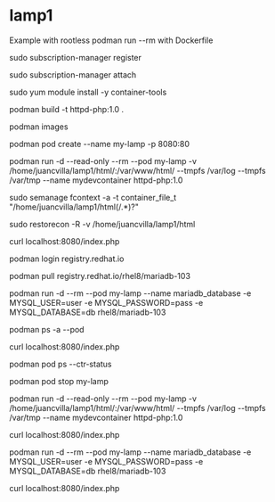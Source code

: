 # lamp1
Example with rootless podman run --rm with Dockerfile

sudo subscription-manager register

sudo subscription-manager attach

sudo yum module install -y container-tools

podman build -t httpd-php:1.0 .

podman images

podman pod create --name my-lamp -p 8080:80

podman run -d --read-only --rm --pod my-lamp -v /home/juancvilla/lamp1/html/:/var/www/html/ --tmpfs /var/log --tmpfs /var/tmp --name mydevcontainer httpd-php:1.0

sudo semanage fcontext -a -t container_file_t "/home/juancvilla/lamp1/html(/.*)?"

sudo restorecon -R -v /home/juancvilla/lamp1/html

curl localhost:8080/index.php

podman login registry.redhat.io

podman pull registry.redhat.io/rhel8/mariadb-103

podman run -d --rm --pod my-lamp --name mariadb_database -e MYSQL_USER=user -e MYSQL_PASSWORD=pass -e MYSQL_DATABASE=db rhel8/mariadb-103

podman ps -a --pod

curl localhost:8080/index.php

podman pod ps --ctr-status

podman pod stop my-lamp

podman run -d --read-only --rm --pod my-lamp -v /home/juancvilla/lamp1/html/:/var/www/html/ --tmpfs /var/log --tmpfs /var/tmp --name mydevcontainer httpd-php:1.0

curl localhost:8080/index.php

podman run -d --rm --pod my-lamp --name mariadb_database -e MYSQL_USER=user -e MYSQL_PASSWORD=pass -e MYSQL_DATABASE=db rhel8/mariadb-103

curl localhost:8080/index.php
